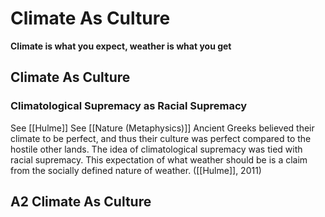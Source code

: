 # Climate As Culture

**Climate is what you expect, weather is what you get**

## Climate As Culture

### Climatological Supremacy as Racial Supremacy
See [[Hulme]]
See [[Nature (Metaphysics)]]
Ancient Greeks believed their climate to be perfect, and thus their culture was perfect compared to the hostile other lands. The idea of climatological supremacy was tied with racial supremacy. This expectation of what weather should be is a claim from the socially defined nature of weather. ([[Hulme]], 2011)

## A2 Climate As Culture
